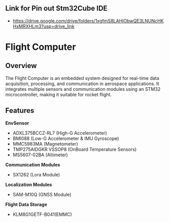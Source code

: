 ## Link for Pin out Stm32Cube IDE
- https://drive.google.com/drive/folders/1xgfmS8LAHjObwQE3LNUNcHKHxMRXHLm3?usp=drive_link
# Flight Computer
## Overview
The Flight Computer is an embedded system designed for real-time data acquisition, processing, and communication in aerospace applications. It integrates multiple sensors and communication modules using an STM32 microcontroller, making it suitable for rocket flight.
## Features
**EnvSensor**
  - ADXL375BCCZ-RL7 (High-G Accelerometer)
  - BMI088 (Low-G Accelerometer & IMU Gyroscope)
  - MMC5983MA (Magnetometer)
  - TMP275AIDGKR VSSOP8 (OnBoard Temperature Sensors)
  - MS5607-02BA (Altimeter)

**Communication Modules**
  - SX1262 (Lora Module)

**Localization Modules**
  - SAM-M10Q (GNSS Module)

**Flight Data Storage**
  - KLM8G1GETF-B041(EMMC)



  
